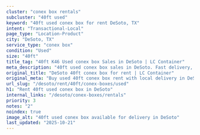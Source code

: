 ```yaml
---
cluster: "conex box rentals"
subcluster: "40ft used"
keyword: "40ft used conex box for rent DeSoto, TX"
intent: "Transactional-Local"
page_type: "Location-Product"
city: "DeSoto, TX"
service_type: "conex box"
condition: "Used"
size: "40ft"
title_tag: "40ft K46 Used conex box Sales in DeSoto | LC Container"
meta_description: "40ft used conex box sales in DeSoto. Fast delivery, competitive pricing. Serving conex boxes area. Quote ID: TLU. Call (214) 524-4168 for your free quote today."
original_title: "DeSoto 40ft conex box for rent | LC Container"
original_meta: "Buy used 40ft conex box rent with local delivery in DeSoto, TX. LC Container — local Since 2003. Request a fast quote today."
url_slug: "/desoto/rent/40ft/conex-boxes/used"
h1: "Rent 40ft used conex box in DeSoto"
internal_links: "/desoto/conex-boxes/rentals"
priority: 3
notes: "2"
noindex: true
image_alt: "40ft used conex box available for delivery in DeSoto"
last_updated: "2025-10-21"
---
```


<!-- TODO: Add unique city/inventory copy, images, and internal links here. -->
